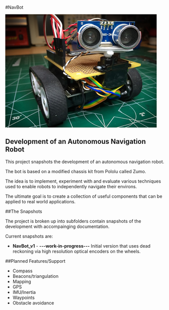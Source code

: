 #NavBot

![image](NavBot.jpg "NavBot")

## Development of an Autonomous Navigation Robot

This project snapshots the development of an autonomous navigation robot.

The bot is based on a modified chassis kit from Pololu called Zumo.

The idea is to implement, experiment with and evaluate various techniques used to enable robots to independently navigate their environs.

The ultimate goal is to create a collection of useful components that can be applied to real world applications.


##The Snapshots

The project is broken up into subfolders contain snapshots of the development with accompainging documentation.

Current snapshots are: 

 * **NavBot_v1** - **---work-in-progress---** Initial version that uses dead reckoning via high resolution optical encoders on the wheels.  
 
##Planned Features/Support

 * Compass
 * Beacons/triangulation
 * Mapping
 * GPS
 * IMU/Inertia
 * Waypoints
 * Obstacle avoidance

